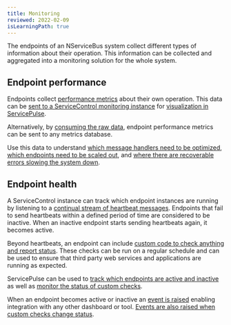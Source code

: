 ```yaml
---
title: Monitoring
reviewed: 2022-02-09
isLearningPath: true
---
```


The endpoints of an NServiceBus system collect different types of information about their operation. This information can be collected and aggregated into a monitoring solution for the whole system.

## Endpoint performance

Endpoints collect [performance metrics](/monitoring/metrics/) about their own operation. This data can be [sent to a ServiceControl monitoring instance](/monitoring/metrics/install-plugin.md) for [visualization in ServicePulse](/monitoring/metrics/in-servicepulse.md).

Alternatively, by [consuming the raw data](/monitoring/metrics/raw.md), endpoint performance metrics can be sent to any metrics database.

Use this data to understand [which message handlers need to be optimized](/tutorials/monitoring-demo/walkthrough-1.md), [which endpoints need to be scaled out](/tutorials/monitoring-demo/walkthrough-2.md), and [where there are recoverable errors slowing the system down](/tutorials/monitoring-demo/walkthrough-3.md).


## Endpoint health

A ServiceControl instance can track which endpoint instances are running by listening to a [continual stream of heartbeat messages](/monitoring/heartbeats/). Endpoints that fail to send heartbeats within a defined period of time are considered to be inactive. When an inactive endpoint starts sending heartbeats again, it becomes active.

Beyond heartbeats, an endpoint can include [custom code to check anything and report status](/monitoring/custom-checks/). These checks can be run on a regular schedule and can be used to ensure that third party web services and applications are running as expected.

ServicePulse can be used to [track which endpoints are active and inactive](/monitoring/heartbeats/in-servicepulse.md) as well as [monitor the status of custom checks](/monitoring/custom-checks/in-servicepulse.md).

When an endpoint becomes active or inactive an [event is raised](/monitoring/heartbeats/notification-events.md) enabling integration with any other dashboard or tool. [Events are also raised when custom checks change status](/monitoring/custom-checks/notification-events.md).
